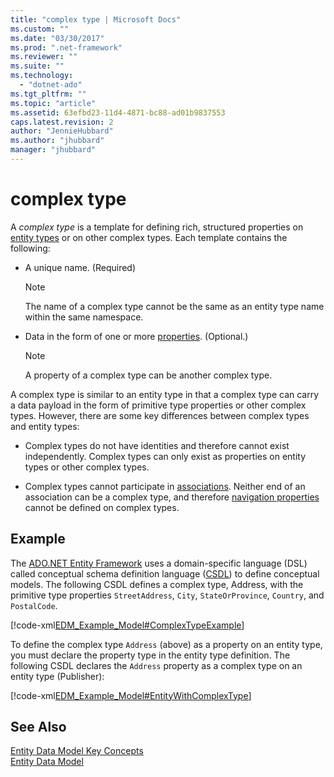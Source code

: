 ```yaml
---
title: "complex type | Microsoft Docs"
ms.custom: ""
ms.date: "03/30/2017"
ms.prod: ".net-framework"
ms.reviewer: ""
ms.suite: ""
ms.technology: 
  - "dotnet-ado"
ms.tgt_pltfrm: ""
ms.topic: "article"
ms.assetid: 63efbd23-11d4-4871-bc88-ad01b9837553
caps.latest.revision: 2
author: "JennieHubbard"
ms.author: "jhubbard"
manager: "jhubbard"
---
```

# complex type
A *complex type* is a template for defining rich, structured properties on [entity types](../../../../docs/framework/data/adonet/entity-type.md) or on other complex types. Each template contains the following:  
  
-   A unique name. (Required)  
  
    > [!NOTE]
    >  The name of a complex type cannot be the same as an entity type name within the same namespace.  
  
-   Data in the form of one or more [properties](../../../../docs/framework/data/adonet/property.md). (Optional.)  
  
    > [!NOTE]
    >  A property of a complex type can be another complex type.  
  
 A complex type is similar to an entity type in that a complex type can carry a data payload in the form of primitive type properties or other complex types. However, there are some key differences between complex types and entity types:  
  
-   Complex types do not have identities and therefore cannot exist independently. Complex types can only exist as properties on entity types or other complex types.  
  
-   Complex types cannot participate in [associations](../../../../docs/framework/data/adonet/association-type.md). Neither end of an association can be a complex type, and therefore [navigation properties](../../../../docs/framework/data/adonet/navigation-property.md) cannot be defined on complex types.  
  
## Example  
 The [ADO.NET Entity Framework](../../../../docs/framework/data/adonet/ef/index.md) uses a domain-specific language (DSL) called conceptual schema definition language ([CSDL](../../../../docs/framework/data/adonet/ef/language-reference/csdl-specification.md)) to define conceptual models. The following CSDL defines a complex type, Address, with the primitive type properties `StreetAddress`, `City`, `StateOrProvince`, `Country`, and `PostalCode`.  
  
 [!code-xml[EDM_Example_Model#ComplexTypeExample](../../../../samples/snippets/xml/VS_Snippets_Data/edm_example_model/xml/books2.edmx#complextypeexample)]  
  
 To define the complex type `Address` (above) as a property on an entity type, you must declare the property type in the entity type definition. The following CSDL declares the `Address` property as a complex type on an entity type (Publisher):  
  
 [!code-xml[EDM_Example_Model#EntityWithComplexType](../../../../samples/snippets/xml/VS_Snippets_Data/edm_example_model/xml/books3.edmx#entitywithcomplextype)]  
  
## See Also  
 [Entity Data Model Key Concepts](../../../../docs/framework/data/adonet/entity-data-model-key-concepts.md)   
 [Entity Data Model](../../../../docs/framework/data/adonet/entity-data-model.md)